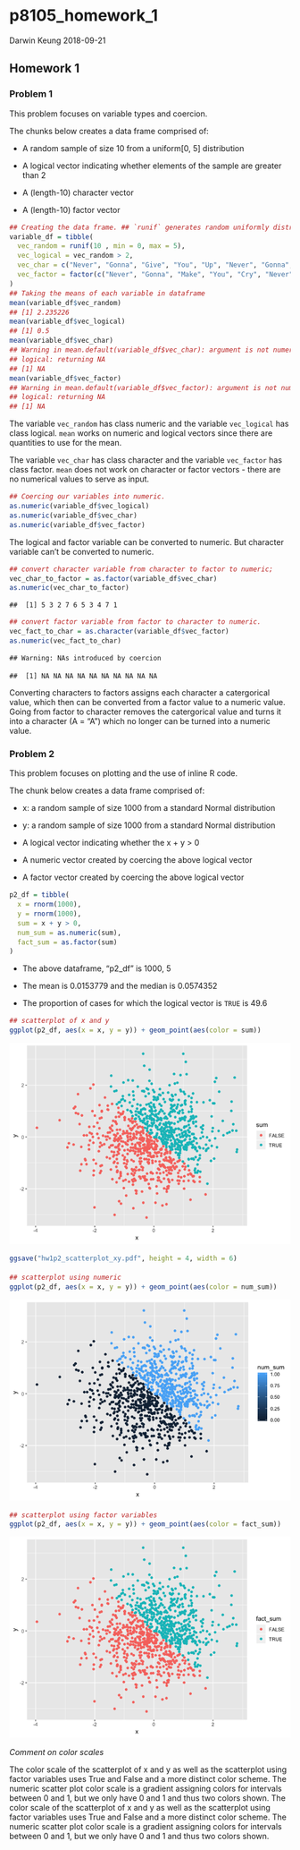 p8105\_homework\_1
================
Darwin Keung
2018-09-21

## Homework 1

### Problem 1

This problem focuses on variable types and coercion.

The chunks below creates a data frame comprised of:

  - A random sample of size 10 from a uniform\[0, 5\] distribution

  - A logical vector indicating whether elements of the sample are
    greater than 2

  - A (length-10) character vector

  - A (length-10) factor
vector

<!-- end list -->

``` r
## Creating the data frame. ## `runif` generates random uniformly distributed numbers
variable_df = tibble(
  vec_random = runif(10 , min = 0, max = 5),
  vec_logical = vec_random > 2,
  vec_char = c("Never", "Gonna", "Give", "You", "Up", "Never", "Gonna", "Let", "You", "Down"),
  vec_factor = factor(c("Never", "Gonna", "Make", "You", "Cry", "Never", "Gonna", "Say", "Good", "Bye"))
)
## Taking the means of each variable in dataframe
mean(variable_df$vec_random)
## [1] 2.235226
mean(variable_df$vec_logical)
## [1] 0.5
mean(variable_df$vec_char)
## Warning in mean.default(variable_df$vec_char): argument is not numeric or
## logical: returning NA
## [1] NA
mean(variable_df$vec_factor)
## Warning in mean.default(variable_df$vec_factor): argument is not numeric or
## logical: returning NA
## [1] NA
```

The variable `vec_random` has class numeric and the variable
`vec_logical` has class logical. `mean` works on numeric and logical
vectors since there are quantities to use for the mean.

The variable `vec_char` has class character and the variable
`vec_factor` has class factor. `mean` does not work on character or
factor vectors - there are no numerical values to serve as input.

``` r
## Coercing our variables into numeric. 
as.numeric(variable_df$vec_logical)
as.numeric(variable_df$vec_char)
as.numeric(variable_df$vec_factor)
```

The logical and factor variable can be converted to numeric. But
character variable can’t be converted to numeric.

``` r
## convert character variable from character to factor to numeric; 
vec_char_to_factor = as.factor(variable_df$vec_char)
as.numeric(vec_char_to_factor)
```

    ##  [1] 5 3 2 7 6 5 3 4 7 1

``` r
## convert factor variable from factor to character to numeric. 
vec_fact_to_char = as.character(variable_df$vec_factor)
as.numeric(vec_fact_to_char)
```

    ## Warning: NAs introduced by coercion

    ##  [1] NA NA NA NA NA NA NA NA NA NA

Converting characters to factors assigns each character a catergorical
value, which then can be converted from a factor value to a numeric
value. Going from factor to character removes the catergorical value and
turns it into a character (A = “A”) which no longer can be turned into a
numeric value.

### Problem 2

This problem focuses on plotting and the use of inline R code.

The chunk below creates a data frame comprised of:

  - x: a random sample of size 1000 from a standard Normal distribution

  - y: a random sample of size 1000 from a standard Normal distribution

  - A logical vector indicating whether the x + y \> 0

  - A numeric vector created by coercing the above logical vector

  - A factor vector created by coercing the above logical vector

<!-- end list -->

``` r
p2_df = tibble(
  x = rnorm(1000),
  y = rnorm(1000),
  sum = x + y > 0,
  num_sum = as.numeric(sum),
  fact_sum = as.factor(sum)
)
```

  - The above dataframe, “p2\_df” is 1000, 5

  - The mean is 0.0153779 and the median is 0.0574352

  - The proportion of cases for which the logical vector is `TRUE` is
    49.6

<!-- end list -->

``` r
## scatterplot of x and y
ggplot(p2_df, aes(x = x, y = y)) + geom_point(aes(color = sum))
```

![](p8105_hw1_dk2759_files/figure-gfm/scatterplot-1.png)<!-- -->

``` r
ggsave("hw1p2_scatterplot_xy.pdf", height = 4, width = 6)

## scatterplot using numeric
ggplot(p2_df, aes(x = x, y = y)) + geom_point(aes(color = num_sum))
```

![](p8105_hw1_dk2759_files/figure-gfm/scatterplot-2.png)<!-- -->

``` r
## scatterplot using factor variables
ggplot(p2_df, aes(x = x, y = y)) + geom_point(aes(color = fact_sum))
```

![](p8105_hw1_dk2759_files/figure-gfm/scatterplot-3.png)<!-- -->

*Comment on color scales*

The color scale of the scatterplot of x and y as well as the scatterplot
using factor variables uses True and False and a more distinct color
scheme. The numeric scatter plot color scale is a gradient assigning
colors for intervals between 0 and 1, but we only have 0 and 1 and thus
two colors shown. The color scale of the scatterplot of x and y as well
as the scatterplot using factor variables uses True and False and a more
distinct color scheme. The numeric scatter plot color scale is a
gradient assigning colors for intervals between 0 and 1, but we only
have 0 and 1 and thus two colors shown.
